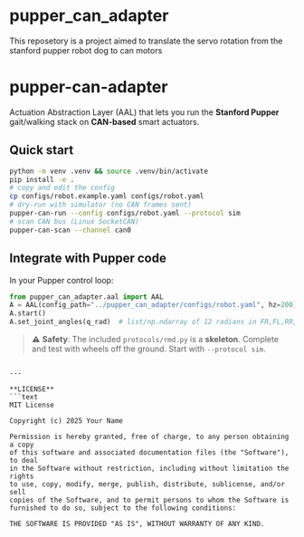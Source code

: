 # pupper_can_adapter
This reposetory is a project aimed to translate the servo rotation from the stanford pupper robot dog to can motors
# pupper-can-adapter

Actuation Abstraction Layer (AAL) that lets you run the **Stanford Pupper** gait/walking stack on **CAN-based** smart actuators.

## Quick start
```bash
python -m venv .venv && source .venv/bin/activate
pip install -e .
# copy and edit the config
cp configs/robot.example.yaml configs/robot.yaml
# dry-run with simulator (no CAN frames sent)
pupper-can-run --config configs/robot.yaml --protocol sim
# scan CAN bus (Linux SocketCAN)
pupper-can-scan --channel can0
```

## Integrate with Pupper code
In your Pupper control loop:
```python
from pupper_can_adapter.aal import AAL
A = AAL(config_path="../pupper_can_adapter/configs/robot.yaml", hz=200)
A.start()
A.set_joint_angles(q_rad)  # list/np.ndarray of 12 radians in FR,FL,RR,RL × hip,thigh,knee
```

> ⚠️ **Safety**: The included `protocols/rmd.py` is a **skeleton**. Complete and test with wheels off the ground. Start with `--protocol sim`.
```

---

**LICENSE**
```text
MIT License

Copyright (c) 2025 Your Name

Permission is hereby granted, free of charge, to any person obtaining a copy
of this software and associated documentation files (the "Software"), to deal
in the Software without restriction, including without limitation the rights
to use, copy, modify, merge, publish, distribute, sublicense, and/or sell
copies of the Software, and to permit persons to whom the Software is
furnished to do so, subject to the following conditions:

THE SOFTWARE IS PROVIDED "AS IS", WITHOUT WARRANTY OF ANY KIND.
